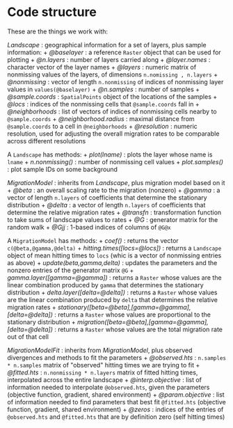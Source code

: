 Code structure
==============

These are the things we work with:

*Landscape* : geographical information for a set of layers, plus sample information:
    + *@baselayer* : a reference `Raster` object that can be used for plotting
    + *@n.layers* : number of layers carried along
    + *@layer.names* : character vector of the layer names
    + *@layers* : numeric matrix of nonmissing values of the layers, of dimensions `n.nomissing , n.layers`
    + *@nonmissing* : vector of length `n.nonmissing` of indices of nonmissing layer values in `values(@baselayer)`
    + *@n.samples* : number of samples
    + *@sample.coords* : `SpatialPoints` object of the locations of the samples
    + *@locs* : indices of the nonmissing cells that `@sample.coords` fall in
    + *@neighborhoods* : list of vectors of indices of nonmissing cells nearby to `@sample.coords`
    + *@neighborhood.radius* : maximal distance from `@sample.coords` to a cell in `@neighborhoods`
    + *@resolution* : numeric resolution, used for adjusting the overall migration rates to be comparable across different resolutions

A `Landscape` has methods:
    + *plot(lname)* : plots the layer whose name is `lname`
    + *n.nonmissing()* : number of nonmissing cell values
    + *plot.samples()* : plot sample IDs on some background

*MigrationModel* : inherits from *Landscape*, plus migration model based on it
    + *@beta* : an overall scaling rate to the migration (nonzero)
    + *@gamma* : a vector of length `n.layers` of coefficients that determine the stationary distribution
    + *@delta* : a vector of length `n.layers` of coefficients that determine the relative migration rates
    + *@transfn* : transformation function to take sums of landscape values to rates
    + *@G* : generator matrix for the random walk
    + *@Gjj* : 1-based indices of columns of `@G@x`

A `MigrationModel` has methods:
    + *coef()* : returns the vector `c(@beta,@gamma,@delta)`
    + *hitting.times([locs=@locs])* : returns a `Landscape` object of mean hitting times to `locs` (whic is a vector of nonmissing entries as above)
    + *update(beta,gamma,delta)* : updates the parameters and the nonzero entries of the generator matrix `@G`
    + *gamma.layer([gamma=@gamma])* : returns a `Raster` whose values are the linear combination produced by `gamma` that determines the stationary distribution
    + *delta.layer([delta=@delta])* : returns a `Raster` whose values are the linear combination produced by `delta` that determines the relative migration rates
    + *stationary([beta=@beta],[gamma=@gamma],[delta=@delta])* : returns a `Raster` whose values are proportional to the stationary distribution
    + *migration([beta=@beta],[gamma=@gamma],[delta=@delta])* : returns a `Raster` whose values are the total migration rate out of that cell

*MigrationModelFit* : inherits from *MigrationModel*, plus observed divergences and methods to fit the parameters
    + *@observed.hts* : `n.samples * n.samples` matrix of "observed" hitting times we are trying to fit
    + *@fitted.hts* : `n.nonmissing * n.layers` matrix of fitted hitting times, interpolated across the entire landscape
    + *@interp.objective* : list of information needed to interpolate `@observed.hts`, given the parameters (objective function, gradient, shared environment)
    + *@param.objective* : list of information needed to find parameters that best fit `@fitted.hts` (objective function, gradient, shared environment)
    + *@zeros* : indices of the entries of `@observed.hts` and `@fitted.hts` that are by definition zero (self hitting times)
